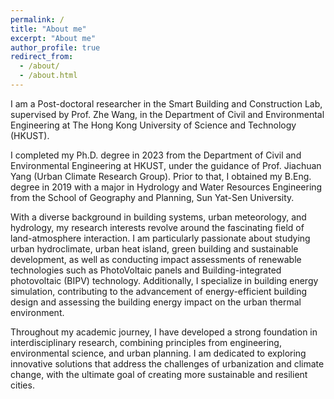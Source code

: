 ```yaml
---
permalink: /
title: "About me"
excerpt: "About me"
author_profile: true
redirect_from: 
  - /about/
  - /about.html
---
```


I am a Post-doctoral researcher in the Smart Building and Construction Lab, supervised by <a href="https://walterzwang.github.io/" style="text-decoration: none;">Prof. Zhe Wang</a>, in the Department of Civil and Environmental Engineering at The Hong Kong University of Science and Technology (HKUST).

I completed my Ph.D. degree in 2023 from the Department of Civil and Environmental Engineering at HKUST, under the guidance of Prof. Jiachuan Yang (<a href="https://cejcyang.people.ust.hk/index.html" style="text-decoration: none;">Urban Climate Research Group</a>). Prior to that, I obtained my B.Eng. degree in 2019 with a major in Hydrology and Water Resources Engineering from the School of Geography and Planning, Sun Yat-Sen University.

With a diverse background in building systems, urban meteorology, and hydrology, my research interests revolve around the fascinating field of land-atmosphere interaction. I am particularly passionate about studying urban hydroclimate, urban heat island, green building and sustainable development, as well as conducting impact assessments of renewable technologies such as PhotoVoltaic panels and Building-integrated photovoltaic (BIPV) technology. Additionally, I specialize in building energy simulation, contributing to the advancement of energy-efficient building design and assessing the building energy impact on the urban thermal environment.

Throughout my academic journey, I have developed a strong foundation in interdisciplinary research, combining principles from engineering, environmental science, and urban planning. I am dedicated to exploring innovative solutions that address the challenges of urbanization and climate change, with the ultimate goal of creating more sustainable and resilient cities.

